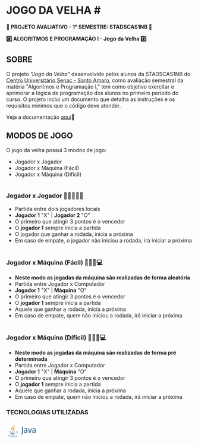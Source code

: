 # JOGO DA VELHA # #

**📝 PROJETO AVALIATIVO - 1° SEMESTRE: STADSCAS1NB 📝**

**#️⃣ ALGORITMOS E PROGRAMAÇÃO I - Jogo da Velha #️⃣**

## SOBRE

O projeto *"Jogo da Velha"* desenvolvido pelos alunos da STADSCAS1NB do [Centro Universitário Senac - Santo Amaro](https://www.sp.senac.br/centro-universitario-senac-santo-amaro), como avaliação semestral da matéria "Algoritmos e Programação I," tem como objetivo exercitar e aprimorar a lógica de programação dos alunos no primeiro período do curso.
O projeto inclui um documento que detalha as instruções e os requisitos mínimos que o código deve atender.

Veja a documentação [aqui](https://drive.google.com/file/d/1U_zynvd9xbnVOO7ibd82D08TN8P24Hb6/view?usp=sharing)📝

## MODOS DE JOGO
O jogo da velha possuí 3 modos de jogo:
- Jogador x Jogador
- Jogador x Máquina (Fácil)
- Jogador x Máquina (Difícil)
<br><br>

### Jogador x Jogador 👨‍💻🆚👩‍💻
- Partida entre dois jogadores locais
- **Jogador 1** "X"  |  **Jogador 2** "O"
- O primeiro que atingir 3 pontos é o vencedor
- O **jogador 1** sempre inicia a partida
- O jogador que ganhar a rodada, inicia a próxima
- Em caso de empate, o jogador não iniciou a rodada, irá iniciar a próxima
<br><br>

### Jogador x Máquina (Fácil) 👨‍💻🆚💻
- **Neste modo as jogadas da máquina são realizadas de forma aleatória**
- Partida entre Jogador x Computador
- **Jogador 1** "X"  |  **Máquina** "O"
- O primeiro que atingir 3 pontos é o vencedor
- O **jogador 1** sempre inicia a partida
- Aquele que ganhar a rodada, inicia a próxima
- Em caso de empate, quem não iniciou a rodada, irá iniciar a próxima
<br><br>

### Jogador x Máquina (Díficil) 👩‍💻🆚💻
- **Neste modo as jogadas da máquina são realizadas de forma pré determinada**
- Partida entre Jogador x Computador
- **Jogador 1** "X"  |  **Máquina** "O"
- O primeiro que atingir 3 pontos é o vencedor
- O **jogador 1** sempre inicia a partida
- Aquele que ganhar a rodada, inicia a próxima
- Em caso de empate, quem não iniciou a rodada, irá iniciar a próxima


### TECNOLOGIAS UTILIZADAS
 <img src="https://github.com/Kinhazin/PROJETO-Quiz-IA/blob/master/Imagens/Java.png?raw=true" alt="Logo Java" width="90"/>

